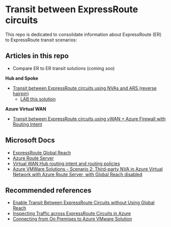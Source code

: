 # Transit between ExpressRoute circuits

This repo is dedicated to consolidate information about ExpressRoute (ER) to ExpressRoute transit scenarios:

## Articles in this repo

- Compare ER to ER transit solutions (coming soo)

**Hub and Spoke**
- [Transit between ExpressRoute circuits using NVAs and ARS (reverse hairpin)](https://github.com/dmauser/azure-expressroute/tree/main/er-to-er-transit/ars)
    - [LAB this solution](https://github.com/dmauser/azure-expressroute/tree/main/er-to-er-transit/ars/lab)

**Azure Virtual WAN**
- [Transit between ExpressRoute circuits using vWAN + Azure Firewall with Routing Intent](https://github.com/dmauser/azure-expressroute/tree/main/er-to-er-transit/vwan)

## Microsoft Docs

- [ExpressRoute Global Reach](https://docs.microsoft.com/en-us/azure/expressroute/expressroute-global-reach)
- [Azure Route Server](https://docs.microsoft.com/en-us/azure/route-server/overview)
- [Virtual WAN Hub routing intent and routing policies](https://docs.microsoft.com/en-us/azure/virtual-wan/how-to-routing-policies)
- [Azure VMWare Solutions - Scenario 2: Third-party NVA in Azure Virtual Network with Azure Route Server, with Global Reach disabled](https://docs.microsoft.com/en-us/azure/cloud-adoption-framework/scenarios/azure-vmware/eslz-network-topology-connectivity#scenario-2-third-party-nva-in-azure-virtual-network-with-azure-route-server-with-global-reach-disabled)

## Recommended references

- [Enable Transit Between ExpressRoute Circuits without Using Global Reach](https://github.com/jocortems/azurehybridnetworking/tree/main/ExpressRoute-Transit-with-Azure-RouteServer)
- [Inspecting Traffic across ExpressRoute Circuits in Azure](https://github.com/jocortems/azurehybridnetworking/tree/main/Inspect-Traffic-Between-ExpressRoute-Circuits)
- [Connecting from On Premises to Azure VMware Solution](https://github.com/Azure/AzureCAT-AVS/tree/main/networking)
